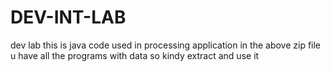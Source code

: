 # DEV-INT-LAB
dev lab this is java code used in processing application
 in the above zip file u have all the programs with data so kindy extract and use it 
